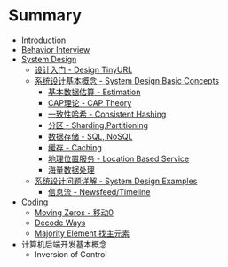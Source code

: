 # Summary

* [Introduction](README.md)
* [Behavior Interview](behavior-interview.md)
* [System Design](SystemDesign/README.md)
  * [设计入门 - Design TinyURL](SystemDesign/TinyURL.md)
  * [系统设计基本概念 - System Design Basic Concepts](SystemDesign/Basics/README.md)
    * [基本数据估算 - Estimation](SystemDesign/Basics/Estimations.md)
    * [CAP理论 - CAP Theory](SystemDesign/Basics/CAP.md)
    * [一致性哈希 - Consistent Hashing](SystemDesign/Basics/yi-zhi-xing-ha-xi-consistent-hashing.md)
    * [分区 - Sharding,Partitioning](SystemDesign/Basics/Sharding.md)
    * [数据存储 - SQL, NoSQL](SystemDesign/Basics/SQLvsNoSQL.md)
    * [缓存 - Caching](SystemDesign/Basics/huan-cun-caching.md)
    * [地理位置服务 - Location Based Service](SystemDesign/Basics/di-li-wei-zhi-fu-wu-location-based-service.md)
    * [海量数据处理 ](SystemDesign/Basics/hai-liang-shu-ju-chu-li.md)
  * [系统设计问题详解 - System Design Examples](SystemDesign/Problems/README.md)
    * [信息流 - Newsfeed/Timeline](SystemDesign/Problems/newsfeed.md)
* [Coding](Coding/README.md)
  * [Moving Zeros - 移动0](Coding/MovingZeros.md)
  * [Decode Ways](Coding/DecodeWays.md)
  * [Majority Element 找主元素](Coding/majority-element-zhao-zhu-yuan-su.md)
* 计算机后端开发基本概念
  * Inversion of Control

